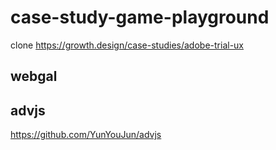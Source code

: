 # case-study-game-playground


clone https://growth.design/case-studies/adobe-trial-ux

##  webgal

## advjs

https://github.com/YunYouJun/advjs
